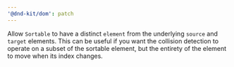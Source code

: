 ```yaml
---
'@dnd-kit/dom': patch
---
```


Allow `Sortable` to have a distinct `element` from the underlying `source` and `target` elements. This can be useful if you want the collision detection to operate on a subset of the sortable element, but the entirety of the element to move when its index changes.
